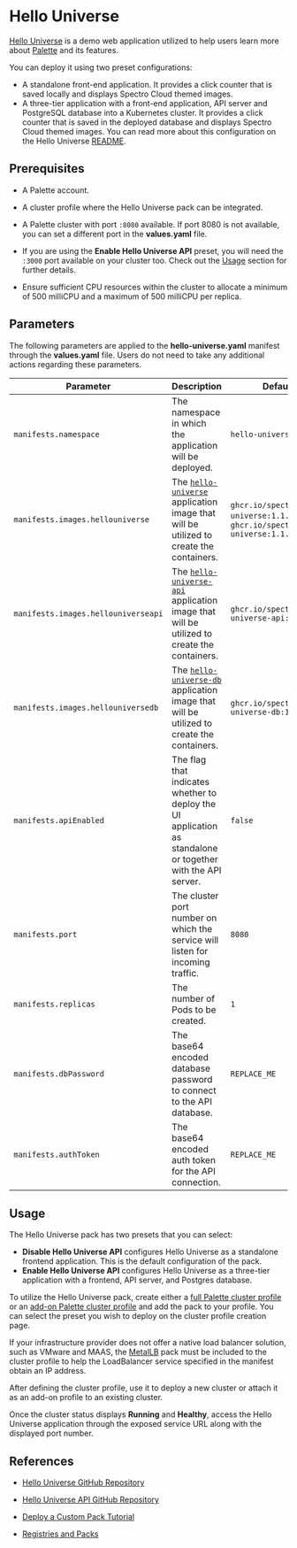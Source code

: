 # Hello Universe

[Hello Universe](https://github.com/spectrocloud/hello-universe) is a demo web application utilized to help users learn more about [Palette](https://docs.spectrocloud.com/introduction) and its features.

You can deploy it using two preset configurations: 
- A standalone front-end application. It provides a click counter that is saved locally and displays Spectro Cloud themed images.
- A three-tier application with a front-end application, API server and PostgreSQL database into a Kubernetes cluster. It provides a click counter that is saved in the deployed database and displays Spectro Cloud themed images. You can read more about this configuration on the Hello Universe [README](https://github.com/spectrocloud/hello-universe?tab=readme-ov-file#reverse-proxy-with-kubernetes).

## Prerequisites

- A Palette account.

- A cluster profile where the Hello Universe pack can be integrated.

- A Palette cluster with port `:8080` available. If port 8080 is not available, you can set a different port in the **values.yaml** file.

- If you are using the **Enable Hello Universe API** preset, you will need the `:3000` port available on your cluster too. Check out the [Usage](#usage) section for further details.

- Ensure sufficient CPU resources within the cluster to allocate a minimum of 500 milliCPU and a maximum of 500 milliCPU per replica.

## Parameters

The following parameters are applied to the **hello-universe.yaml** manifest through the **values.yaml** file. Users do not need to take any additional actions regarding these parameters.

| **Parameter**                     | **Description**                                                                | **Default Value**                           | **Required** |
| --------------------------------- | ------------------------------------------------------------------------------ | ------------------------------------------- | ------------ |
| `manifests.namespace`             | The namespace in which the application will be deployed.                       | `hello-universe`                            | Yes           |
| `manifests.images.hellouniverse` | The [`hello-universe`](https://github.com/spectrocloud/hello-universe) application image that will be utilized to create the containers.          | `ghcr.io/spectrocloud/hello-universe:1.1.2`/ `ghcr.io/spectrocloud/hello-universe:1.1.2-proxy` | Yes           |
| `manifests.images.hellouniverseapi` | The [`hello-universe-api`](https://github.com/spectrocloud/hello-universe-api) application image that will be utilized to create the containers.          | `ghcr.io/spectrocloud/hello-universe-api:1.0.12` | No           |
| `manifests.images.hellouniversedb` | The [`hello-universe-db`](https://github.com/spectrocloud/hello-universe-db) application image that will be utilized to create the containers.          | `ghcr.io/spectrocloud/hello-universe-db:1.0.2` | No           |
| `manifests.apiEnabled`                  | The flag that indicates whether to deploy the UI application as standalone or together with the API server. | `false`                                      | Yes           |
| `manifests.port`                  | The cluster port number on which the service will listen for incoming traffic. | `8080`                                      | Yes           |
| `manifests.replicas`              | The number of Pods to be created.                                              | `1`                                         | Yes           |
| `manifests.dbPassword`           | The base64 encoded database password to connect to the API database.           |            `REPLACE_ME`                                 | No          |
| `manifests.authToken`            | The base64 encoded auth token for the API connection.                          |      `REPLACE_ME`                                       | No          |

## Usage

The Hello Universe pack has two presets that you can select:
- **Disable Hello Universe API** configures Hello Universe as a standalone frontend application. This is the default configuration of the pack. 
- **Enable Hello Universe API** configures Hello Universe as a three-tier application with a frontend, API server, and Postgres database.

To utilize the Hello Universe pack, create either a [full Palette cluster profile](https://docs.spectrocloud.com/profiles/cluster-profiles/create-cluster-profiles/create-full-profile) or an [add-on Palette cluster profile](https://docs.spectrocloud.com/profiles/cluster-profiles/create-cluster-profiles/create-addon-profile/) and add the pack to your profile. You can select the preset you wish to deploy on the cluster profile creation page.

If your infrastructure provider does not offer a native load balancer solution, such as VMware and MAAS, the [MetalLB](https://docs.spectrocloud.com/integrations/metallb) pack must be included to the cluster profile to help the LoadBalancer service specified in the manifest obtain an IP address.

After defining the cluster profile, use it to deploy a new cluster or attach it as an add-on profile to an existing cluster.

Once the cluster status displays **Running** and **Healthy**, access the Hello Universe application through the exposed service URL along with the displayed port number.

## References

- [Hello Universe GitHub Repository](https://github.com/spectrocloud/hello-universe)

- [Hello Universe API GitHub Repository](https://github.com/spectrocloud/hello-universe-api)

- [Deploy a Custom Pack Tutorial](https://docs.spectrocloud.com/registries-and-packs/deploy-pack/)

- [Registries and Packs](https://docs.spectrocloud.com/registries-and-packs/)
